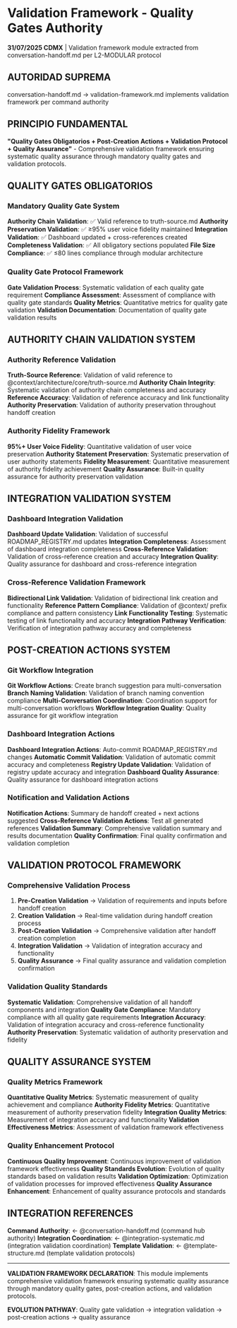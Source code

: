 # Validation Framework - Quality Gates Authority

**31/07/2025 CDMX** | Validation framework module extracted from conversation-handoff.md per L2-MODULAR protocol

## AUTORIDAD SUPREMA
conversation-handoff.md → validation-framework.md implements validation framework per command authority

## PRINCIPIO FUNDAMENTAL
**"Quality Gates Obligatorios + Post-Creation Actions + Validation Protocol + Quality Assurance"** - Comprehensive validation framework ensuring systematic quality assurance through mandatory quality gates and validation protocols.

## QUALITY GATES OBLIGATORIOS

### Mandatory Quality Gate System
**Authority Chain Validation**: ✅ Valid reference to truth-source.md
**Authority Preservation Validation**: ✅ ≥95% user voice fidelity maintained
**Integration Validation**: ✅ Dashboard updated + cross-references created
**Completeness Validation**: ✅ All obligatory sections populated
**File Size Compliance**: ✅ ≤80 lines compliance through modular architecture

### Quality Gate Protocol Framework
**Gate Validation Process**: Systematic validation of each quality gate requirement
**Compliance Assessment**: Assessment of compliance with quality gate standards
**Quality Metrics**: Quantitative metrics for quality gate validation
**Validation Documentation**: Documentation of quality gate validation results

## AUTHORITY CHAIN VALIDATION SYSTEM

### Authority Reference Validation
**Truth-Source Reference**: Validation of valid reference to @context/architecture/core/truth-source.md
**Authority Chain Integrity**: Systematic validation of authority chain completeness and accuracy
**Reference Accuracy**: Validation of reference accuracy and link functionality
**Authority Preservation**: Validation of authority preservation throughout handoff creation

### Authority Fidelity Framework
**95%+ User Voice Fidelity**: Quantitative validation of user voice preservation
**Authority Statement Preservation**: Systematic preservation of user authority statements
**Fidelity Measurement**: Quantitative measurement of authority fidelity achievement
**Quality Assurance**: Built-in quality assurance for authority preservation validation

## INTEGRATION VALIDATION SYSTEM

### Dashboard Integration Validation
**Dashboard Update Validation**: Validation of successful ROADMAP_REGISTRY.md updates
**Integration Completeness**: Assessment of dashboard integration completeness
**Cross-Reference Validation**: Validation of cross-reference creation and accuracy
**Integration Quality**: Quality assurance for dashboard and cross-reference integration

### Cross-Reference Validation Framework
**Bidirectional Link Validation**: Validation of bidirectional link creation and functionality
**Reference Pattern Compliance**: Validation of @context/ prefix compliance and pattern consistency
**Link Functionality Testing**: Systematic testing of link functionality and accuracy
**Integration Pathway Verification**: Verification of integration pathway accuracy and completeness

## POST-CREATION ACTIONS SYSTEM

### Git Workflow Integration
**Git Workflow Actions**: Create branch suggestion para multi-conversation
**Branch Naming Validation**: Validation of branch naming convention compliance
**Multi-Conversation Coordination**: Coordination support for multi-conversation workflows
**Workflow Integration Quality**: Quality assurance for git workflow integration

### Dashboard Integration Actions
**Dashboard Integration Actions**: Auto-commit ROADMAP_REGISTRY.md changes
**Automatic Commit Validation**: Validation of automatic commit accuracy and completeness
**Registry Update Validation**: Validation of registry update accuracy and integration
**Dashboard Quality Assurance**: Quality assurance for dashboard integration actions

### Notification and Validation Actions
**Notification Actions**: Summary de handoff created + next actions suggested
**Cross-Reference Validation Actions**: Test all generated references
**Validation Summary**: Comprehensive validation summary and results documentation
**Quality Confirmation**: Final quality confirmation and validation completion

## VALIDATION PROTOCOL FRAMEWORK

### Comprehensive Validation Process
1. **Pre-Creation Validation** → Validation of requirements and inputs before handoff creation
2. **Creation Validation** → Real-time validation during handoff creation process
3. **Post-Creation Validation** → Comprehensive validation after handoff creation completion
4. **Integration Validation** → Validation of integration accuracy and functionality
5. **Quality Assurance** → Final quality assurance and validation completion confirmation

### Validation Quality Standards
**Systematic Validation**: Comprehensive validation of all handoff components and integration
**Quality Gate Compliance**: Mandatory compliance with all quality gate requirements
**Integration Accuracy**: Validation of integration accuracy and cross-reference functionality
**Authority Preservation**: Systematic validation of authority preservation and fidelity

## QUALITY ASSURANCE SYSTEM

### Quality Metrics Framework
**Quantitative Quality Metrics**: Systematic measurement of quality achievement and compliance
**Authority Fidelity Metrics**: Quantitative measurement of authority preservation fidelity
**Integration Quality Metrics**: Measurement of integration accuracy and functionality
**Validation Effectiveness Metrics**: Assessment of validation framework effectiveness

### Quality Enhancement Protocol
**Continuous Quality Improvement**: Continuous improvement of validation framework effectiveness
**Quality Standards Evolution**: Evolution of quality standards based on validation results
**Validation Optimization**: Optimization of validation processes for improved effectiveness
**Quality Assurance Enhancement**: Enhancement of quality assurance protocols and standards

## INTEGRATION REFERENCES

**Command Authority**: ← @conversation-handoff.md (command hub authority)
**Integration Coordination**: ← @integration-systematic.md (integration validation coordination)
**Template Validation**: ← @template-structure.md (template validation protocols)

---

**VALIDATION FRAMEWORK DECLARATION**: This module implements comprehensive validation framework ensuring systematic quality assurance through mandatory quality gates, post-creation actions, and validation protocols.

**EVOLUTION PATHWAY**: Quality gate validation → integration validation → post-creation actions → quality assurance